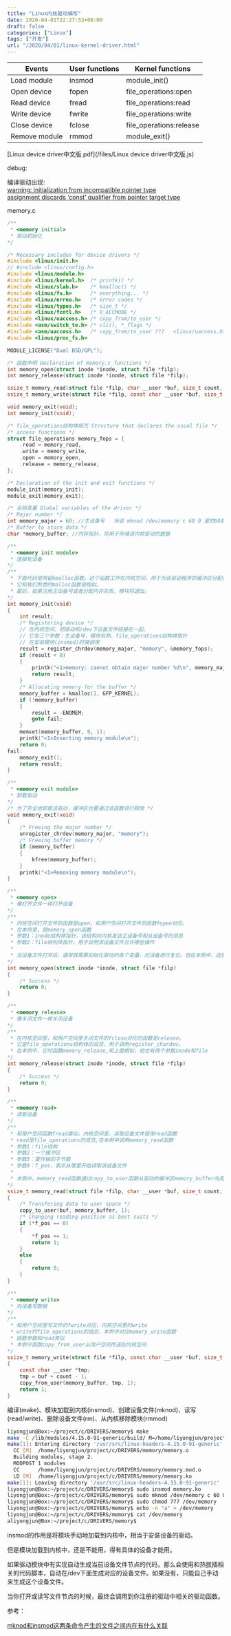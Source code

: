 ```yaml
---
title: "Linux内核驱动编写"
date: 2020-04-01T22:27:53+08:00
draft: false
categories: ["Linux"]
tags: ["开发"]
url: "/2020/04/01/linux-kernel-driver.html"
---
```


| Events        | User functions | Kernel functions        |
| ------------- | -------------- | ----------------------- |
| Load module   | insmod         | module_init()           |
| Open device   | fopen          | file_operations:open    |
| Read device   | fread          | file_operations:read    |
| Write device  | fwrite         | file_operations:write   |
| Close device  | fclose         | file_operations:release |
| Remove module | rmmod          | module_exit()           |





[Linux device driver中文版.pdf](/files/Linux device driver中文版.js)

debug:

编译驱动出现:  
[warning: initialization from incompatible pointer type](http://blog.sina.com.cn/s/blog_4c4eac770100shu5.html)  
[assignment discards ‘const’ qualifier from pointer target type](https://blog.csdn.net/qq_36324796/article/details/79021258)





memory.c

```c
/**
 * <memory initial>
 * 驱动初始化
*/

/* Necessary includes for device drivers */
#include <linux/init.h>
// #include <linux/config.h>
#include <linux/module.h>
#include <linux/kernel.h>  /* printk() */
#include <linux/slab.h>    /* kmalloc() */
#include <linux/fs.h>      /* everything... */
#include <linux/errno.h>   /* error codes */
#include <linux/types.h>   /* size_t */
#include <linux/fcntl.h>   /* O_ACCMODE */
#include <linux/uaccess.h> /* copy_from/to_user */
#include <asm/switch_to.h> /* cli(), *_flags */
#include <asm/uaccess.h>   /* copy_from/to_user ???   <linux/uaccess.h>*/
#include <linux/proc_fs.h>

MODULE_LICENSE("Dual BSD/GPL");

/* 函数声明 Declaration of memory.c functions */
int memory_open(struct inode *inode, struct file *filp);
int memory_release(struct inode *inode, struct file *filp);

ssize_t memory_read(struct file *filp, char __user *buf, size_t count, loff_t *f_pos);
ssize_t memory_write(struct file *filp, const char __user *buf, size_t count, loff_t *f_pos);

void memory_exit(void);
int memory_init(void);

/* file_operations结构体填充 Structure that declares the usual file */
/* access functions */
struct file_operations memory_fops = {
    .read = memory_read,
    .write = memory_write,
    .open = memory_open,
    .release = memory_release,
};

/* Declaration of the init and exit functions */
module_init(memory_init);
module_exit(memory_exit);

/* 全局变量 Global variables of the driver */
/* Major number */
int memory_major = 60; //主设备号   待会 mknod /dev/memory c 60 0 里的60就是这个主设备号
/* Buffer to store data */
char *memory_buffer; //内存指针，将用于存储该内核驱动的数据

/**
 * <memory init module>
 * 连接到设备
*/
/**
 * 下面代码使用留kmalloc函数。这个函数工作在内核空间，用于为该驱动程序的缓冲区分配内存。
 * 它和我们熟悉的malloc函数很相似。
 * 最后，如果注册主设备号或者分配内存失败，模块将退出。
*/
int memory_init(void)
{
    int result;
    /* Registering device */
    // 在内核空间，把驱动和/dev下设备文件链接在一起。
    // 它有三个参数：主设备号，模块名称、file_operations结构体指针
    // 在安装模块(insmod)时被调用
    result = register_chrdev(memory_major, "memory", &memory_fops);
    if (result < 0)
    {
        printk("<1>memory: cannot obtain major number %d\n", memory_major);
        return result;
    }
    /* Allocating memory for the buffer */
    memory_buffer = kmalloc(1, GFP_KERNEL);
    if (!memory_buffer)
    {
        result = -ENOMEM;
        goto fail;
    }
    memset(memory_buffer, 0, 1);
    printk("<1>Inserting memory module\n");
    return 0;
fail:
    memory_exit();
    return result;
}

/**
 * <memory exit module>
 * 卸载驱动
*/
/* 为了完全地卸载该驱动，缓冲区也要通过该函数进行释放 */
void memory_exit(void)
{
    /* Freeing the major number */
    unregister_chrdev(memory_major, "memory");
    /* Freeing buffer memory */
    if (memory_buffer)
    {
        kfree(memory_buffer);
    }
    printk("<1>Removing memory module\n");
}

/**
 * <memory open>
 * 像打开文件一样打开设备
*/
/**
 * 内核空间打开文件的函数是open，和用户空间打开文件的函数fopen对应。
 * 在本例里，是memory_open函数
 * 参数1：inode结构体指针，该结构向内核发送主设备号和从设备号的信息
 * 参数2：file结构体指针，用于说明该设备文件允许哪些操作
 * 
 * 当设备文件打开后，通常就需要初始化驱动的各个变量，对设备进行复位。但在本例中，这些操作都没进行
*/
int memory_open(struct inode *inode, struct file *filp)
{
    /* Success */
    return 0;
}

/**
 * <memory release>
 * 像关闭文件一样关闭设备
*/
/**
 * 在内核空间里，和用户空间里关闭文件的fclose对应的函数是release。
 * 它是file_operations结构体的成员，用于调用register_chardev。
 * 在本例中，它时函数memory_release,和上面相似，他也有两个参数inode和file
*/
int memory_release(struct inode *inode, struct file *filp)
{
    /* Success */
    return 0;
}

/**
 * <memory read>
 * 读取设备
*/
/**
 * 和用户空间函数fread类似，内核空间里，读取设备文件使用read函数
 * read是file_operations的成员,在本例中调用memory_read函数
 * 参数1：file结构
 * 参数2：一个缓冲区
 * 参数3：要传输的字节数
 * 参数4：f_pos，表示从哪里开始读取该设备文件
 * 
 * 本例中，memory_read函数通过copy_to_user函数从驱动的缓冲区memory_buffer向用户空间传送一个简单的字节。
*/
ssize_t memory_read(struct file *filp, char __user *buf, size_t count, loff_t *f_pos)
{
    /* Transfering data to user space */
    copy_to_user(buf, memory_buffer, 1);
    /* Changing reading position as best suits */
    if (*f_pos == 0)
    {
        *f_pos += 1;
        return 1;
    }
    else
    {
        return 0;
    }
}

/**
 * <memory write>
 * 向设备写数据
*/
/**
 * 和用户空间里写文件的fwrite对应，内核空间里时write
 * write时file_operations的成员，本例中对应memory_write函数
 * 函数参数和read类似
 * 本例中函数copy_from_user从用户空间传送到内核空间
*/
ssize_t memory_write(struct file *filp, const char __user *buf, size_t count, loff_t *f_pos)
{
    const char __user *tmp;
    tmp = buf + count - 1;
    copy_from_user(memory_buffer, tmp, 1);
    return 1;
}
```

编译(make)、模块加载到内核(insmod)、创建设备文件(mknod)、读写(read/write)、删除设备文件(rm)、从内核移除模块(rmmod)

```bash
liyongjun@Box:~/project/c/DRIVERS/memory$ make
make -C /lib/modules/4.15.0-91-generic/build/ M=/home/liyongjun/project/c/DRIVERS/memory modules
make[1]: Entering directory '/usr/src/linux-headers-4.15.0-91-generic'
  CC [M]  /home/liyongjun/project/c/DRIVERS/memory/memory.o
  Building modules, stage 2.
  MODPOST 1 modules
  CC      /home/liyongjun/project/c/DRIVERS/memory/memory.mod.o
  LD [M]  /home/liyongjun/project/c/DRIVERS/memory/memory.ko
make[1]: Leaving directory '/usr/src/linux-headers-4.15.0-91-generic'
liyongjun@Box:~/project/c/DRIVERS/memory$ sudo insmod memory.ko 
liyongjun@Box:~/project/c/DRIVERS/memory$ sudo mknod /dev/memory c 60 0
liyongjun@Box:~/project/c/DRIVERS/memory$ sudo chmod 777 /dev/memory
liyongjun@Box:~/project/c/DRIVERS/memory$ echo -n "a" > /dev/memory
liyongjun@Box:~/project/c/DRIVERS/memory$ cat /dev/memory
aliyongjun@Box:~/project/c/DRIVERS/memory$ 
```



insmod的作用是将模块手动地加载到内核中，相当于安装设备的驱动。

但是模块加载到内核中，还是不能用，得有具体的设备才能用。

如果驱动模块中有实现自动生成当前设备文件节点的代码，那么会使用和热拔插相关的代码脚本，自动在/dev下面生成对应的设备文件。如果没有，只能自己手动来生成这个设备文件。

当你打开或读写文件节点的时候，最终会调用到你注册的驱动中相关的驱动函数。



参考：

[mknod和insmod这两条命令产生的文件之间内在有什么关联](https://bbs.csdn.net/topics/390634421?depth_1-utm_source=distribute.pc_relevant.none-task&utm_source=distribute.pc_relevant.none-task)